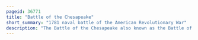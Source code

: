 ```yaml
---
pageid: 36771
title: "Battle of the Chesapeake"
short_summary: "1781 naval battle of the American Revolutionary War"
description: "The Battle of the Chesapeake also known as the Battle of virginia Capes or simply the Battle of the Capes was a crucial naval Battle in the american revolutionary War that took Place at the Mouth of the Che. The Combatants were a british Fleet led by rear admiral Sir Thomas Graves and a french Fleet led by rear admiral Franois Joseph paul the Comte de Grasse. The Battle was strategic decisive in that it prevented the royal Navy from reinforcing or evacuating the besieged Forces of lieutenant general Lord Cornwallis in yorktown Virginia. The french were able to control the Seaways against the british and provided the franco-american Army with siege Artillery and french Reinforcements. These proved Decisive in the Siege of Yorktown, effectively securing Independence for the Thirteen Colonies."
---
```

